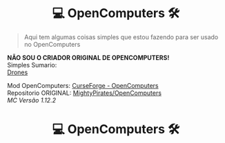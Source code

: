 <link rel="shortcut icon" type="image/x-icon" href="favicon.png">
<h1 align="center">💻 OpenComputers 🛠</h1>

> Aqui tem algumas coisas simples que estou fazendo para ser usado no OpenComputers

**NÃO SOU O CRIADOR ORIGINAL DE OPENCOMPUTERS!**<br>
Simples Sumario:<br>
<a href="Drones">Drones</a>


Mod OpenComputers: <a href="https://www.curseforge.com/minecraft/mc-mods/opencomputers">CurseForge - OpenComputers</a><br>
Repositorio ORIGINAL: <a href="https://github.com/MightyPirates/OpenComputers">MightyPirates/OpenComputers</a><br>
<i>MC Versão 1.12.2</i>
<h1 align="center">💻 OpenComputers 🛠</h1>
